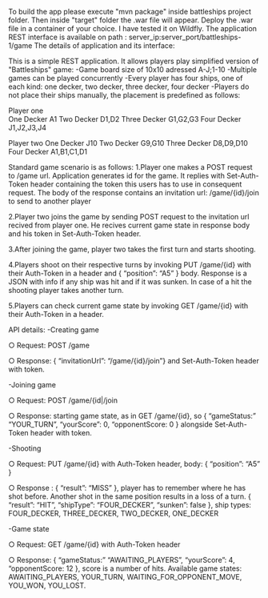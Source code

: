 To build the app please execute "mvn package" inside battleships project folder.
Then inside "target" folder the .war file will appear.
Deploy the .war file in a container of your choice. I have tested it on Wildfly.
The application REST interface is available on path : server_ip:server_port/battleships-1/game
The details of application and its interface:

﻿This is a simple REST application. It allows players play simplified version of "Battleships" game:
-Game board size of 10x10 adressed A-J;1-10
-Multiple games can be played concurrently
-Every player has four ships, one of each kind: one decker, two decker, three decker, four decker
-Players do not place their ships manually, the placement is predefined as follows:

Player one					
One Decker A1
Two Decker D1,D2
Three Decker G1,G2,G3
Four Decker J1,J2,J3,J4

Player two
One Decker J10
Two Decker G9,G10
Three Decker D8,D9,D10
Four Decker A1,B1,C1,D1

Standard game scenario is as follows:
1.Player one makes a POST request to /game url. Application generates id for the game. It replies with Set-Auth-Token header containing the token this users has to use in consequent request. The body of the response contains an invitation url: /game/{id}/join to send to another player

2.Player two joins the game by sending POST request to the invitation url recived from player one. He recives current game state in response body and his token in Set-Auth-Token header.

3.After joining the game, player two takes the first turn and starts shooting.

4.Players shoot on their respective turns by invoking PUT /game/{id} with their Auth-Token in a header and { “position”: “A5” } body. Response is a JSON with info if any ship was hit and if it was sunken. In case of a hit the shooting player takes another turn.

5.Players can check current game state by invoking GET /game/{id} with their Auth-Token in a header.

API details:
-Creating game

○ Request: POST /game 

○ Response: { “invitationUrl”: “/game/{id}/join”} and Set-Auth-Token header with token.

-Joining game

○ Request: POST /game/{id|/join 

○ Response: starting game state, as in  GET /game/{id}, so { “gameStatus:” “YOUR_TURN”, “yourScore”: 0, “opponentScore: 0 } alongside Set-Auth-Token header with token.

-Shooting

○ Request: PUT /game/{id} with Auth-Token header, body: { “position”: “A5” } 

○ Response :  { “result”: “MISS” }, player has to remember where he has shot before. Another shot in the same position results in a loss of a turn. { “result”: “HIT”, “shipType”: “FOUR_DECKER”, “sunken”: false }, ship types: FOUR_DECKER, THREE_DECKER, TWO_DECKER, ONE_DECKER 

-Game state

○ Request: GET /game/{id} with Auth-Token header

○ Response: { “gameStatus:” “AWAITING_PLAYERS”, “yourScore”: 4, “opponentScore: 12 }, score is a number of hits. Available game states: AWAITING_PLAYERS, YOUR_TURN, WAITING_FOR_OPPONENT_MOVE, YOU_WON, YOU_LOST. 
